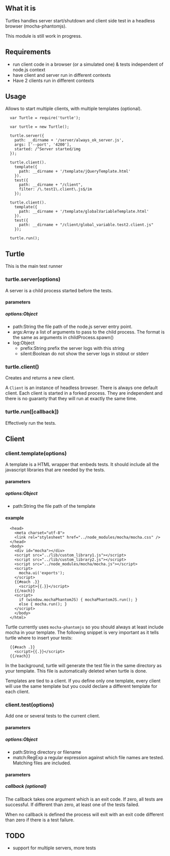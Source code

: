 ## What it is

Turtles handles server start/shutdown and client side test in a headless browser (mocha-phantomjs).

This module is still work in progress.


## Requirements

- run client code in a browser (or a simulated one) & tests independent of node.js context
- have client and server run in different contexts
- Have 2 clients run in different contexts

## Usage

Allows to start multiple clients, with multiple templates (optional).


```
  var Turtle = require('turtle');

  var turtle = new Turtle();

  turtle.server({
    path: __dirname + '/server/always_ok_server.js',
    args: ['--port', '4200'],
    started: /^Server started/img
  });

  turtle.client().
    template({
      path: __dirname + '/template/jQueryTemplate.html'
    }).
    test({
      path: __dirname + "/client",
      filter: /\.test1\.client\.js$/im
    });

  turtle.client().
    template({
      path: __dirname + '/template/globalVariableTemplate.html'
    }).
    test({
      path: __dirname + "/client/global_variable.test2.client.js"
    });

  turtle.run();
```

## Turtle

This is the main test runner

### turtle.server(options)

A server is a child process started before the tests.

#### parameters
##### options:Object

- path:String the file path of the node.js server entry point.
- args:Array a list of arguments to pass to the child process. The format is the same as arguments in childProcess.spawn()
- log:Object
  - prefix:String prefix the server logs with this string
  - silent:Boolean do not show the server logs in stdout or stderr

### turtle.client()

Creates and returns a new client.

A ```Client``` is an instance of headless browser. There is always one default client. Each client is started in a forked
process. They are independent and there is no guaranty that they will run at exactly the same time.


### turtle.run([callback])

Effectively run the tests.

## Client

### client.template(options)

A template is a HTML wrapper that embeds tests. It should include all the javascript libraries that are needed by the
tests.

#### parameters
##### options:Object

- path:String the file path of the template

#### example

```
  <head>
    <meta charset="utf-8">
    <link rel="stylesheet" href="../node_modules/mocha/mocha.css" />
  </head>
  <body>
    <div id="mocha"></div>
    <script src="../lib/custom_library1.js"></script>
    <script src="../lib/custom_library2.js"></script>
    <script src="../node_modules/mocha/mocha.js"></script>
    <script>
      mocha.ui('exports');
    </script>
    {{#each .}}
      <script>{{.}}</script>
    {{/each}}
    <script>
      if (window.mochaPhantomJS) { mochaPhantomJS.run(); }
      else { mocha.run(); }
    </script>
    </body>
  </html>
```

Turtle currently uses ```mocha-phantomjs``` so you should always at least include mocha in your template. The following
snippet is very important as it tells turtle where to insert your tests:

```
  {{#each .}}
    <script>{{.}}</script>
  {{/each}}
```

In the background, turtle will generate the test file in the same directory as your template. This file is automatically
deleted when turtle is done.

Templates are tied to a client. If you define only one template, every client will use the same template but you could
declare a different template for each client.

### client.test(options)

Add one or several tests to the current client.

#### parameters
##### options:Object

- path:String directory or filename
- match:RegExp a regular expression against which file names are tested. Matching files are included.

#### parameters
##### callback (optional)

The callback takes one argument which is an exit code. If zero, all tests are successful. If different than zero, at
least one of the tests failed.

When no callback is defined the process will exit with an exit code different than zero if there is a test failure.


## TODO

- support for multiple servers, more tests